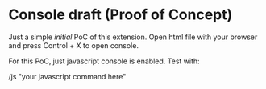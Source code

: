 Console draft (Proof of Concept)
============

Just a simple *initial* PoC of this extension. Open html file with your browser 
and press Control + X to open console.

For this PoC, just javascript console is enabled. Test with: 

/js "your javascript command here"